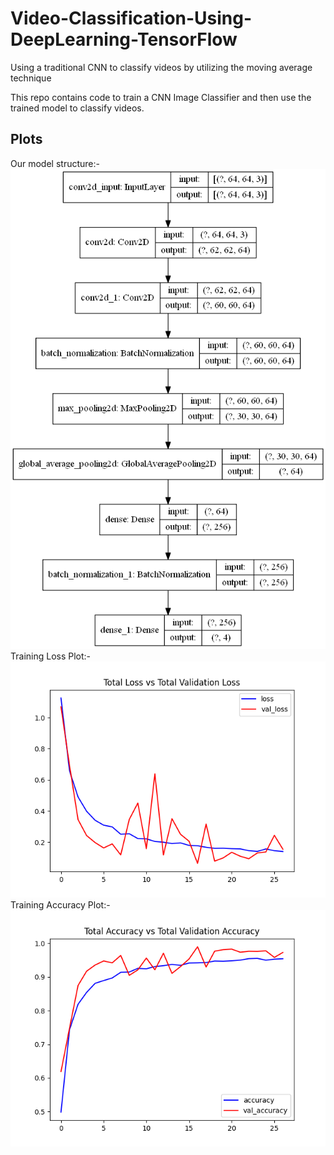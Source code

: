 # Video-Classification-Using-DeepLearning-TensorFlow
Using a traditional CNN to classify videos by utilizing the moving average technique


This repo contains code to train a CNN Image Classifier and then use the trained model to classify videos.

## Plots
Our model structure:-  
![Model Architecture](misc/model_structure_plot.png)  
Training Loss Plot:-  
![Loss Plot](misc/Figure_1.png)  
Training Accuracy Plot:-  
![Accuracy Plot](misc/Figure_2.png)
